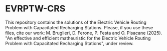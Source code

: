 # EVRPTW-CRS
This repository contains the solutions of the Electric Vehicle Routing Problem with Capacitated Recharging Stations.
Please, if you use these files, cite our work: M. Bruglieri, D. Ferone, P. Festa and O. Pisacane (2025). "An effective and efficient matheuristic for the Electric Vehicle Routing Problem with Capacitated Recharging Stations", under review.
